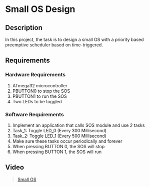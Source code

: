 # Small OS Design

## Description

In this project, the task is to design a small OS with a priority based preemptive scheduler based on time-triggered.

## Requirements

### Hardware Requirements
1. ATmega32 microcontroller
2. PBUTTON0 to stop the SOS
3. PBUTTON1 to run the SOS
4. Two LEDs to be toggled

### Software Requirements
1. Implement an application that calls SOS module and use 2 tasks
2. Task_1: Toggle LED_0 (Every 300 Millisecond)
2. Task_2: Toggle LED_1 (Every 500 Millisecond)
3. Make sure these tasks occur periodically and forever
4. When pressing  BUTTON 0, the SOS will stop
5. When pressing  BUTTON 1, the SOS will run

## Video
> [Small OS]()
